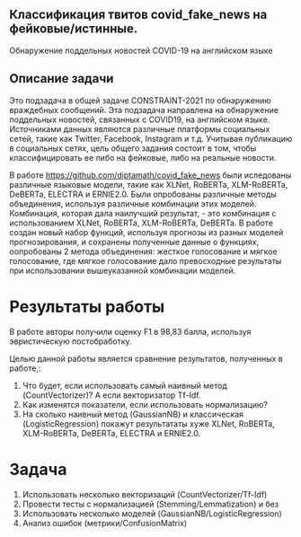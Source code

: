 ## Классификация твитов covid_fake_news на фейковые/истинные.

Обнаружение поддельных новостей COVID-19 на английском языке 

## Описание задачи
Это подзадача в общей задаче CONSTRAINT-2021 по обнаружению враждебных сообщений. Эта подзадача направлена на обнаружение поддельных новостей, связанных с COVID19, на английском языке. Источниками данных являются различные платформы социальных сетей, такие как Twitter, Facebook, Instagram и т.д. Учитывая публикацию в социальных сетях, цель общего задания состоит в том, чтобы классифицировать ее либо на фейковые, либо на реальные новости.

В работе https://github.com/diptamath/covid_fake_news были иследованы различные языковые модели, такие как XLNet, RoBERTa, XLM-RoBERTa, DeBERTa, ELECTRA и ERNIE2.0. Были опробованы различные методы объединения, используя различные комбинации этих моделей. Комбинация, которая дала наилучший результат, - это комбинация с использованием XLNet, RoBERTa, XLM-RoBERTa, DeBERTa. В работе создан новый набор функций, используя прогнозы из разных моделей прогнозирования, и сохранены полученные данные о функциях, оопробованы 2 метода объединения: жесткое голосование и мягкое голосование, где мягкое голосование дало превосходные результаты при использовании вышеуказанной комбинации моделей. 

# Результаты работы
В работе авторы получили оценку F1 в 98,83 балла, используя эвристическую постобработку.

Целью данной работы является сравнение результатов, полученных в работе,:

1. Что будет, если использовать самый наивный метод (CountVectorizer)? А если векторизатор Tf-Idf.
2. Как изменятся показатели, если использовать нормализацию?
3. На сколько наивный метод (GaussianNB) и классическая (LogisticRegression) покажут результататы хуже XLNet, RoBERTa, XLM-RoBERTa, DeBERTa, ELECTRA и ERNIE2.0. 

# Задача
1) Использовать несколько векторизаций (CountVectorizer/Tf-Idf)
2) Провести тесты с нормализацией (Stemming/Lemmatization) и без
3) Использовать несколько моделей (GaussianNB/LogisticRegression)
4) Анализ ошибок (метрики/ConfusionMatrix)

